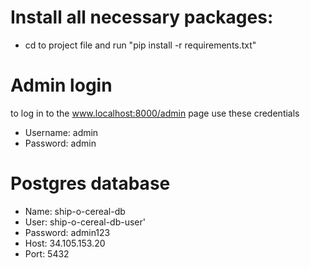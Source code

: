 # Install all necessary packages:
* cd to project file and run "pip install -r requirements.txt"

# Admin login
to log in to the www.localhost:8000/admin page use these credentials
* Username: admin
* Password: admin

# Postgres database
* Name: ship-o-cereal-db
* User: ship-o-cereal-db-user'
* Password: admin123
* Host: 34.105.153.20
* Port: 5432

